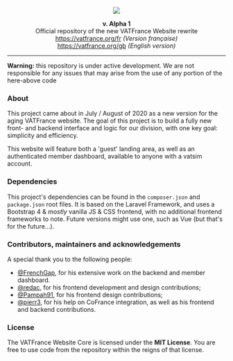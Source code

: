 <p align="center"><img src="https://raw.githubusercontent.com/VATFrance/VATFrance-Graphics-Standards-Manual/master/VATFrance_WIDE_ALT.png" width="auto"></p>

<p align="center"><b>v. Alpha 1</b><br>Official repository of the new VATFrance Website rewrite<br>
<a href="https://www.vatfrance.org/fr" target="_blank">https://vatfrance.org/fr</a> <i>(Version française)</i><br>
<a href="https://www.vatfrance.org/gb" target="_blank">https://vatfrance.org/gb</a> <i>(English version)</i>
</p>

---

**Warning:** this repository is under active development. We are not responsible for any issues that may arise from the use of any portion of the here-above code

### About

This project came about in July / August of 2020 as a new version for the aging VATFrance website. The goal of this project is to build a fully new front- and backend interface and logic for our division, with one key goal: simplicity and efficiency.

This website will feature both a 'guest' landing area, as well as an authenticated member dashboard, available to anyone with a vatsim account.

### Dependencies

This project's dependencies can be found in the `composer.json` and `package.json` root files.
It is based on the Laravel Framework, and uses a Bootstrap 4 & *mostly* vanilla JS & CSS frontend, with no additional frontend frameworks to note. Future versions might use one, such as Vue (but that's for the future...).

### Contributors, maintainers and acknowledgements

A special thank you to the following people:
- [@FrenchGap](https://github.com/FrenchGap), for his extensive work on the backend and member dashboard.
- [@redac](https://github.com/redac), for his frontend development and design contributions;
- [@Pampah91](https://github.com/Pampah91), for his frontend design contributions;
- [@pierr3](https://github.com/pierr3), for his help on CoFrance integration, as well as his frontend and backend contributions.

### License

The VATFrance Website Core is licensed under the **MIT License**. You are free to use code from the repository within the reigns of that license. 
